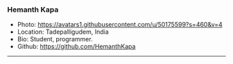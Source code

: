 ### Hemanth Kapa
- Photo: https://avatars1.githubusercontent.com/u/50175599?s=460&v=4
- Location: Tadepalligudem, India
- Bio: Student, programmer. 
- Github: https://github.com/HemanthKapa
***
